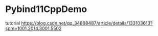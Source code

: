 # Pybind11CppDemo

tutorial
https://blog.csdn.net/qq_34898487/article/details/133103613?spm=1001.2014.3001.5502

